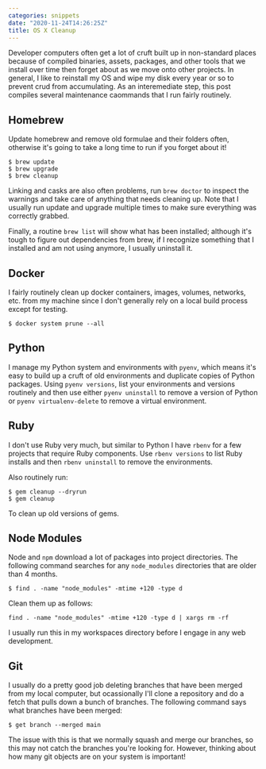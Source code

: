 ```yaml
---
categories: snippets
date: "2020-11-24T14:26:25Z"
title: OS X Cleanup
---
```


Developer computers often get a lot of cruft built up in non-standard places because of compiled binaries, assets, packages, and other tools that we install over time then forget about as we move onto other projects. In general, I like to reinstall my OS and wipe my disk every year or so to prevent crud from accumulating. As an interemediate step, this post compiles several maintenance caommands that I run fairly routinely.

## Homebrew

Update homebrew and remove old formulae and their folders often, otherwise it's going to take a long time to run if you forget about it!

```
$ brew update
$ brew upgrade
$ brew cleanup
```

Linking and casks are also often problems, run `brew doctor` to inspect the warnings and take care of anything that needs cleaning up. Note that I usually run update and upgrade multiple times to make sure everything was correctly grabbed.

Finally, a routine `brew list` will show what has been installed; although it's tough to figure out dependencies from brew, if I recognize something that I installed and am not using anymore, I usually uninstall it.

## Docker

I fairly routinely clean up docker containers, images, volumes, networks, etc. from my machine since I don't generally rely on a local build process except for testing.

```
$ docker system prune --all
```

## Python

I manage my Python system and environments with `pyenv`, which means it's easy to build up a cruft of old environments and duplicate copies of Python packages. Using `pyenv versions`, list your environments and versions routinely and then use either `pyenv uninstall` to remove a version of Python or `pyenv virtualenv-delete` to remove a virtual environment.

## Ruby

I don't use Ruby very much, but similar to Python I have `rbenv` for a few projects that require Ruby components. Use `rbenv versions` to list Ruby installs and then `rbenv uninstall` to remove the environments.

Also routinely run:

```
$ gem cleanup --dryrun
$ gem cleanup
```

To clean up old versions of gems.

## Node Modules

Node and `npm` download a lot of packages into project directories. The following command searches for any `node_modules` directories that are older than 4 months.

```
$ find . -name "node_modules" -mtime +120 -type d
```

Clean them up as follows:

```
find . -name "node_modules" -mtime +120 -type d | xargs rm -rf
```

I usually run this in my workspaces directory before I engage in any web development.

## Git

I usually do a pretty good job deleting branches that have been merged from my local computer, but ocassionally I'll clone a repository and do a fetch that pulls down a bunch of branches. The following command says what branches have been merged:

```
$ get branch --merged main
```

The issue with this is that we normally squash and merge our branches, so this may not catch the branches you're looking for. However, thinking about how many git objects are on your system is important!